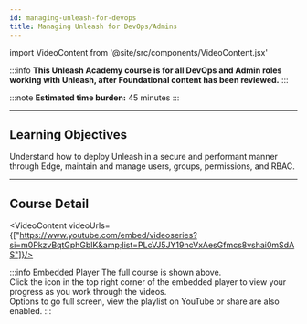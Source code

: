 ```yaml
---
id: managing-unleash-for-devops
title: Managing Unleash for DevOps/Admins
---
```

import VideoContent from '@site/src/components/VideoContent.jsx'

:::info
**This Unleash Academy course is for all DevOps and Admin roles working with Unleash, after Foundational content has been reviewed.**
:::

:::note
**Estimated time burden:** 45 minutes
:::


---
  
## Learning Objectives 

Understand how to deploy Unleash in a secure and performant manner through Edge, maintain and manage users, groups, permissions, and RBAC.


---
  

## Course Detail

<VideoContent videoUrls={["https://www.youtube.com/embed/videoseries?si=m0PkzvBqtGphGblK&amp;list=PLcVJ5JY19ncVxAesGfmcs8vshai0mSdAS"]}/>

  
:::info Embedded Player
The full course is shown above.  
Click the icon in the top right corner of the embedded player to view your progress as you work through the videos.  
Options to go full screen, view the playlist on YouTube or share are also enabled.
:::